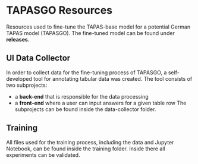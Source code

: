 # TAPASGO Resources
Resources used to fine-tune the TAPAS-base model for a potential German TAPAS model (TAPASGO). 
The fine-tuned model can be found under __releases__.

## UI Data Collector

In order to collect data for the fine-tuning process of TAPASGO, a self-developed tool for annotating tabular data was created. 
The tool consists of two subprojects: 
* a __back-end__ that is responsible for the data processing
* a __front-end__ where a user can input answers for a given table row
 The subprojects can be found inside the data-collector folder.

## Training

All files used for the training process, including the data and Jupyter Notebook, can be found inside the training folder.
Inside there all experiments can be validated.


